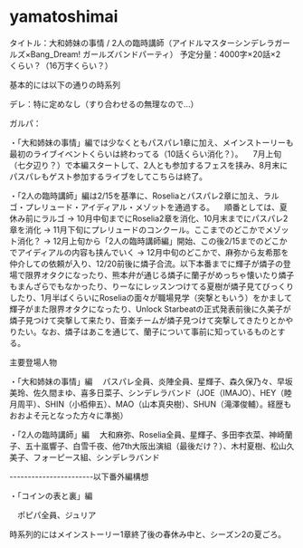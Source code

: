# yamatoshimai
タイトル：大和姉妹の事情 / 2人の臨時講師（アイドルマスターシンデレラガールズ×Bang_Dream! ガールズバンドパーティ）
予定分量：4000字×20話×2　くらい？（16万字くらい？）


基本的には以下の通りの時系列

デレ：特に定めなし（すり合わせるの無理なので…）

ガルパ：

・「大和姉妹の事情」編では少なくともパスパレ1章に加え、メインストーリーも最初のライブイベントくらいは終わってる（10話くらい消化？）。
　7月上旬（七夕辺り？）で本編スタートして、2人とも参加するフェスを挟み、8月末にパスパレもゲスト参加するライブをしてこちらは終了。

・「2人の臨時講師」編は2/15を基準に、Roseliaとパスパレ2章に加え、ラルゴ・プレリュード・アイディアル・メゾットを通過する。
　順番としては、夏休み前にラルゴ -> 10月中旬までにRoselia2章を消化、10月末までにパスパレ2章を消化 -> 11月下旬にプレリュードのコンクール。ここまでのどこかでメゾット消化？
 -> 12月上旬から「2人の臨時講師編」開始、この後2/15までのどこかでアイディアルの内容も挟んでいく -> 12月中旬のどこかで、麻弥から友希那を仲介しての依頼が入り、12/20前後に燐子合流。以下本番までに輝子が燐子の登場で限界オタクになったり、熊本弁が通じる燐子に蘭子がめっちゃ懐いたり燐子もまんざらでもなかったり、りーなにレッスンつけてる夏樹が燐子見てびっくりしたり、1月半ばくらいにRoseliaの面々が職場見学（突撃ともいう）をかまして輝子がまた限界オタクになったり、Unlock Starbeatの正式発表前後に久美子が燐子見つけて突撃して来たり、音楽チームが燐子見つけて突撃してきたりとかやりたい。なお、燐子はあこを通じて、蘭子について事前に知っているものとする。

主要登場人物

・「大和姉妹の事情」編
　パスパレ全員、炎陣全員、星輝子、森久保乃々、早坂美玲、佐久間まゆ、喜多日菜子、シンデレラバンド（JOE（IMAJO）、HEY（睦月周平）、SHIN（小栢伸五）、MAO（山本真央樹）、SHUN（滝澤俊輔）。経歴もおおよそ元となった方々に準拠）

・「2人の臨時講師」編
　大和麻弥、Roselia全員、星輝子、多田李衣菜、神崎蘭子、五十嵐響子、白雪千夜、他7th大阪出演組（最後だけ？）、木村夏樹、松山久美子、フォーピース組、シンデレラバンド

-----------------------以下番外編構想

・「コインの表と裏」編

　ポピパ全員、ジュリア
  
  時系列的にはメインストーリー1章終了後の春休み中と、シーズン2の夏ごろ。
